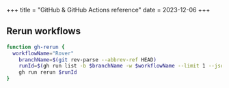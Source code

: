 +++
title = "GitHub & GitHub Actions reference"
date = 2023-12-06
+++

## Rerun  workflows

```bash
function gh-rerun {
  workflowName="Rover"
	branchName=$(git rev-parse --abbrev-ref HEAD)
	runId=$(gh run list -b $branchName -w $workflowName --limit 1 --json databaseId -q '.[0].databaseId')
	gh run rerun $runId
}
```
